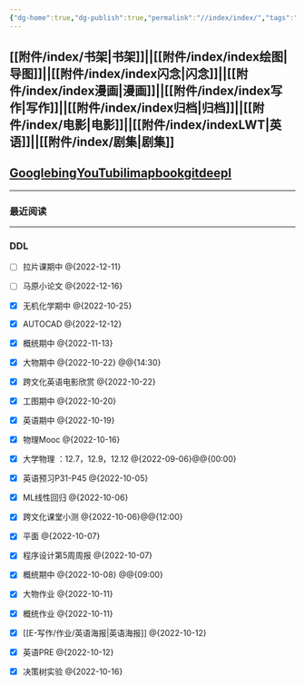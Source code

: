 ```yaml
---
{"dg-home":true,"dg-publish":true,"permalink":"//index/index/","tags":"gardenEntry","dgPassFrontmatter":true}
---
```


## [[附件/index/书架\|书架]]||[[附件/index/index绘图\|导图]]||[[附件/index/index闪念\|闪念]]||[[附件/index/index漫画\|漫画]]||[[附件/index/index写作\|写作]]||[[附件/index/index归档\|归档]]||[[附件/index/电影\|电影]]||[[附件/index/indexLWT\|英语]]||[[附件/index/剧集\|剧集]]

## [Google](https://www.google.com/)[bing](https://cn.bing.com)[YouTu](https://www.youtube.com/index)[bili](https://search.bilibili.com/all)[map](https://map.baidu.com/@12958167.77,4825775.8,21z,87t,92.92h#panoid=09002200122003121004462317C&panotype=street&heading=9.24&pitch=7.39&l=21&tn=B_NORMAL_MAP&sc=0&newmap=1&shareurl=1&pid=09002200122003121004462317C)[book](https://zh.book4you.org)[git](https://github.com/)[deepl](https://www.deepl.com/)

---
### 最近阅读


---

### DDL
- [ ] 拉片课期中 @{2022-12-11}
- [ ] 马原小论文 @{2022-12-16}
- [x] 无机化学期中 @{2022-10-25}
- [x] AUTOCAD @{2022-12-12}
- [x] 概统期中 @{2022-11-13}
- [x] 大物期中 @{2022-10-22} @@{14:30}
- [x] 跨文化英语电影欣赏 @{2022-10-22}
- [x] 工图期中 @{2022-10-20}
- [x] 英语期中 @{2022-10-19}
- [x] 物理Mooc @{2022-10-16}
- [x] 大学物理 ：12.7，12.9，12.12 @{2022-09-06}@@{00:00}
- [x] 英语预习P31-P45 @{2022-10-05}
- [x] ML线性回归 @{2022-10-06}
- [x] 跨文化课堂小测 @{2022-10-06}@@{12:00}
- [x] 平面 @{2022-10-07}
- [x] 程序设计第5周周报 @{2022-10-07}
- [x] 概统期中 @{2022-10-08} @@{09:00}
- [x] 大物作业 @{2022-10-11}
- [x] 概统作业 @{2022-10-11}
- [x] [[E-写作/作业/英语海报\|英语海报]] @{2022-10-12}
- [x] 英语PRE @{2022-10-12}
- [x] 决策树实验 @{2022-10-16}

